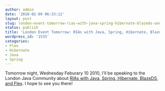 ```yaml
---
author: admin
date: '2010-02-09 06:33:12'
layout: post
slug: london-event-tomorrow-rias-with-java-spring-hibernate-blazeds-and-flex
status: publish
title: 'London Event Tomorrow: RIAs with Java, Spring, Hibernate, BlazeDS, and Flex'
wordpress_id: '1535'
categories:
- Flex
- Hibernate
- Java
- Spring
---
```


Tomorrow night, Wednesday Feburary 10 2010, I'll be speaking to the London
Java Community about [RIAs with Java, Spring, Hibernate, BlazeDS, and
Flex](http://www.meetup.com/Londonjavacommunity/calendar/11801621/). I hope to
see you there!

